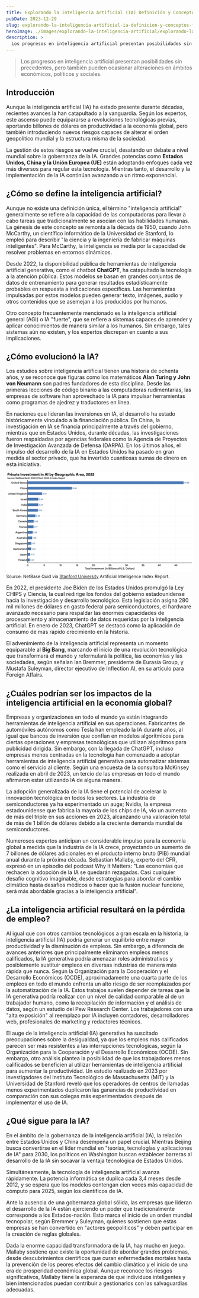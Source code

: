 ```yaml
---
title: Explorando la Inteligencia Artificial (IA) Definición y Conceptos Fundamentales
pubDate: 2023-12-29
slug: explorando-la-inteligencia-artificial-ia-definicion-y-conceptos-fundamentales
heroImage: ./images/explorando-la-inteligencia-artificial/explorando-la-ia.jpg
description: > 
  Los progresos en inteligencia artificial presentan posibilidades sin precedentes, pero también pueden ocasionar alteraciones en ámbitos económicos, políticos y sociales. 
---
```

> Los progresos en inteligencia artificial presentan posibilidades sin precedentes, pero también pueden ocasionar alteraciones en ámbitos económicos, políticos y sociales. 

## Introducción
Aunque la inteligencia artificial (IA) ha estado presente durante décadas, recientes avances la han catapultado a la vanguardia. Según los expertos, este ascenso puede equipararse a revoluciones tecnológicas previas, aportando billones de dólares en productividad a la economía global, pero también introduciendo nuevos riesgos capaces de alterar el orden geopolítico mundial y la estructura misma de la sociedad.

La gestión de estos riesgos se vuelve crucial, desatando un debate a nivel mundial sobre la gobernanza de la IA. Grandes potencias como **Estados Unidos, China y la Unión Europea (UE)** están adoptando enfoques cada vez más diversos para regular esta tecnología. Mientras tanto, el desarrollo y la implementación de la IA continúan avanzando a un ritmo exponencial.

## ¿Cómo se define la inteligencia artificial?
Aunque no existe una definición única, el término "inteligencia artificial" generalmente se refiere a la capacidad de las computadoras para llevar a cabo tareas que tradicionalmente se asocian con las habilidades humanas. La génesis de este concepto se remonta a la década de 1950, cuando John McCarthy, un científico informático de la Universidad de Stanford, lo empleó para describir "la ciencia y la ingeniería de fabricar máquinas inteligentes". Para McCarthy, la inteligencia se medía por la capacidad de resolver problemas en entornos dinámicos.

Desde 2022, la disponibilidad pública de herramientas de inteligencia artificial generativa, como el chatbot **ChatGPT**, ha catapultado la tecnología a la atención pública. Estos modelos se basan en grandes conjuntos de datos de entrenamiento para generar resultados estadísticamente probables en respuesta a indicaciones específicas. Las herramientas impulsadas por estos modelos pueden generar texto, imágenes, audio y otros contenidos que se asemejan a los producidos por humanos.

Otro concepto frecuentemente mencionado es la inteligencia artificial general (AGI) o IA "fuerte", que se refiere a sistemas capaces de aprender y aplicar conocimientos de manera similar a los humanos. Sin embargo, tales sistemas aún no existen, y los expertos discrepan en cuanto a sus implicaciones.

## ¿Cómo evolucionó la IA?
Los estudios sobre inteligencia artificial tienen una historia de ochenta años, y se reconoce que figuras como los matemáticos **Alan Turing y John von Neumann** son padres fundadores de esta disciplina. Desde las primeras lecciones de código binario a las computadoras rudimentarias, las empresas de software han aprovechado la IA para impulsar herramientas como programas de ajedrez y traductores en línea.

En naciones que lideran las inversiones en IA, el desarrollo ha estado históricamente vinculado a la financiación pública. En China, la investigación en IA se financia principalmente a través del gobierno, mientras que en Estados Unidos, durante décadas, las investigaciones fueron respaldadas por agencias federales como la Agencia de Proyectos de Investigación Avanzada de Defensa (DARPA). En los últimos años, el impulso del desarrollo de la IA en Estados Unidos ha pasado en gran medida al sector privado, que ha invertido cuantiosas sumas de dinero en esta iniciativa.


![Explorando la inteligencia artificial](./images/explorando-la-inteligencia-artificial/private_investment_2022.jpg)
<small>Source: NetBase Quid via [Stanford University](https://aiindex.stanford.edu/report/) Artificial Intelligence Index Report.</small>

En 2022, el presidente Joe Biden de los Estados Unidos promulgó la Ley CHIPS y Ciencia, la cual redirige los fondos del gobierno estadounidense hacia la investigación y desarrollo tecnológico. Esta legislación asigna 280 mil millones de dólares en gasto federal para semiconductores, el hardware avanzado necesario para respaldar las enormes capacidades de procesamiento y almacenamiento de datos requeridas por la inteligencia artificial. En enero de 2023, ChatGPT se destacó como la aplicación de consumo de más rápido crecimiento en la historia.

El advenimiento de la inteligencia artificial representa un momento equiparable al **Big Bang**, marcando el inicio de una revolución tecnológica que transformará el mundo y reformulará la política, las economías y las sociedades, según señalan Ian Bremmer, presidente de Eurasia Group, y Mustafa Suleyman, director ejecutivo de Inflection AI, en su artículo para Foreign Affairs.

## ¿Cuáles podrían ser los impactos de la inteligencia artificial en la economía global?
Empresas y organizaciones en todo el mundo ya están integrando herramientas de inteligencia artificial en sus operaciones. Fabricantes de automóviles autónomos como Tesla han empleado la IA durante años, al igual que bancos de inversión que confían en modelos algorítmicos para ciertas operaciones y empresas tecnológicas que utilizan algoritmos para publicidad dirigida. Sin embargo, con la llegada de ChatGPT, incluso empresas menos centradas en la tecnología han comenzado a adoptar herramientas de inteligencia artificial generativa para automatizar sistemas como el servicio al cliente. Según una encuesta de la consultora McKinsey realizada en abril de 2023, un tercio de las empresas en todo el mundo afirmaron estar utilizando IA de alguna manera.

La adopción generalizada de la IA tiene el potencial de acelerar la innovación tecnológica en todos los sectores. La industria de semiconductores ya ha experimentado un auge; Nvidia, la empresa estadounidense que fabrica la mayoría de los chips de IA, vio un aumento de más del triple en sus acciones en 2023, alcanzando una valoración total de más de 1 billón de dólares debido a la creciente demanda mundial de semiconductores.

Numerosos expertos anticipan un considerable impulso para la economía global a medida que la industria de la IA crece, proyectando un aumento de 7 billones de dólares adicionales en el producto interno bruto (PIB) mundial anual durante la próxima década. Sebastian Mallaby, experto del CFR, expresó en un episodio del podcast Why It Matters: "Las economías que rechacen la adopción de la IA se quedarán rezagadas. Casi cualquier desafío cognitivo imaginable, desde estrategias para abordar el cambio climático hasta desafíos médicos o hacer que la fusión nuclear funcione, será más abordable gracias a la inteligencia artificial".

## ¿La inteligencia artificial resultará en la pérdida de empleo?
Al igual que con otros cambios tecnológicos a gran escala en la historia, la inteligencia artificial (IA) podría generar un equilibrio entre mayor productividad y la disminución de empleos. Sin embargo, a diferencia de avances anteriores que principalmente eliminaron empleos menos calificados, la IA generativa podría amenazar roles administrativos y posiblemente sustituir empleos en diversas industrias de manera más rápida que nunca. Según la Organización para la Cooperación y el Desarrollo Económicos (OCDE), aproximadamente una cuarta parte de los empleos en todo el mundo enfrenta un alto riesgo de ser reemplazados por la automatización de la IA. Estos trabajos suelen depender de tareas que la IA generativa podría realizar con un nivel de calidad comparable al de un trabajador humano, como la recopilación de información y el análisis de datos, según un estudio del Pew Research Center. Los trabajadores con una "alta exposición" al reemplazo por IA incluyen contadores, desarrolladores web, profesionales de marketing y redactores técnicos.

El auge de la inteligencia artificial (IA) generativa ha suscitado preocupaciones sobre la desigualdad, ya que los empleos más calificados parecen ser más resistentes a las interrupciones tecnológicas, según la Organización para la Cooperación y el Desarrollo Económicos (OCDE). Sin embargo, otro análisis plantea la posibilidad de que los trabajadores menos calificados se beneficien al utilizar herramientas de inteligencia artificial para aumentar la productividad. Un estudio realizado en 2023 por investigadores del Instituto Tecnológico de Massachusetts (MIT) y la Universidad de Stanford reveló que los operadores de centros de llamadas menos experimentados duplicaron las ganancias de productividad en comparación con sus colegas más experimentados después de implementar el uso de IA.

##  ¿Qué sigue para la IA?
En el ámbito de la gobernanza de la inteligencia artificial (IA), la relación entre Estados Unidos y China desempeña un papel crucial. Mientras Beijing busca convertirse en el líder mundial en "teorías, tecnologías y aplicaciones de IA" para 2030, los políticos en Washington buscan establecer barreras al desarrollo de la IA sin socavar la ventaja tecnológica de Estados Unidos.

Simultáneamente, la tecnología de inteligencia artificial avanza rápidamente. La potencia informática se duplica cada 3,4 meses desde 2012, y se espera que los modelos contengan cien veces más capacidad de cómputo para 2025, según los científicos de IA.

Ante la ausencia de una gobernanza global sólida, las empresas que lideran el desarrollo de la IA están ejerciendo un poder que tradicionalmente corresponde a los Estados-nación. Esto marca el inicio de un orden mundial tecnopolar, según Bremmer y Suleyman, quienes sostienen que estas empresas se han convertido en "actores geopolíticos" y deben participar en la creación de reglas globales.

Dada la enorme capacidad transformadora de la IA, hay mucho en juego. Mallaby sostiene que existe la oportunidad de abordar grandes problemas, desde descubrimientos científicos que curan enfermedades mortales hasta la prevención de los peores efectos del cambio climático y el inicio de una era de prosperidad económica global. Aunque reconoce los riesgos significativos, Mallaby tiene la esperanza de que individuos inteligentes y bien intencionados puedan contribuir a gestionarlos con las salvaguardias adecuadas.
